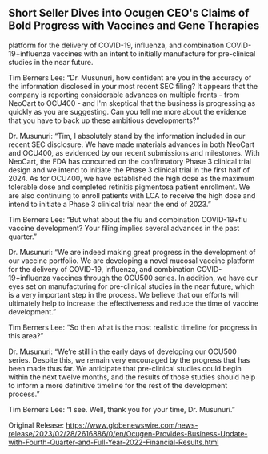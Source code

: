 ## Short Seller Dives into Ocugen CEO's Claims of Bold Progress with Vaccines and Gene Therapies
 platform for the delivery of COVID-19, influenza, and combination COVID-19+influenza vaccines with an intent to initially manufacture for pre-clinical studies in the near future.

Tim Berners Lee: “Dr. Musunuri, how confident are you in the accuracy of the information disclosed in your most recent SEC filing? It appears that the company is reporting considerable advances on multiple fronts - from NeoCart to OCU400 - and I'm skeptical that the business is progressing as quickly as you are suggesting. Can you tell me more about the evidence that you have to back up these ambitious developments?” 

Dr. Musunuri: “Tim, I absolutely stand by the information included in our recent SEC disclosure. We have made materials advances in both NeoCart and OCU400, as evidenced by our recent submissions and milestones. With NeoCart, the FDA has concurred on the confirmatory Phase 3 clinical trial design and we intend to initiate the Phase 3 clinical trial in the first half of 2024. As for OCU400, we have established the high dose as the maximum tolerable dose and completed retinitis pigmentosa patient enrollment. We are also continuing to enroll patients with LCA to receive the high dose and intend to initiate a Phase 3 clinical trial near the end of 2023.”

Tim Berners Lee: “But what about the flu and combination COVID-19+flu vaccine development? Your filing implies several advances in the past quarter.”

Dr. Musunuri: “We are indeed making great progress in the development of our vaccine portfolio. We are developing a novel mucosal vaccine platform for the delivery of COVID-19, influenza, and combination COVID-19+influenza vaccines through the OCU500 series. In addition, we have our eyes set on manufacturing for pre-clinical studies in the near future, which is a very important step in the process. We believe that our efforts will ultimately help to increase the effectiveness and reduce the time of vaccine development.”

Tim Berners Lee: “So then what is the most realistic timeline for progress in this area?”

Dr. Musunuri: “We’re still in the early days of developing our OCU500 series. Despite this, we remain very encouraged by the progress that has been made thus far. We anticipate that pre-clinical studies could begin within the next twelve months, and the results of those studies should help to inform a more definitive timeline for the rest of the development process.”

Tim Berners Lee: “I see. Well, thank you for your time, Dr. Musunuri.”




Original Release: https://www.globenewswire.com/news-release/2023/02/28/2616886/0/en/Ocugen-Provides-Business-Update-with-Fourth-Quarter-and-Full-Year-2022-Financial-Results.html
